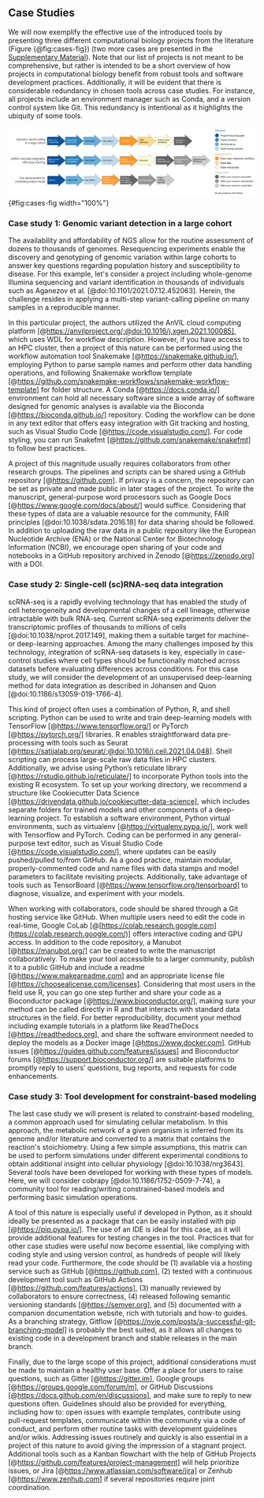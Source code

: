 ## Case Studies

We will now exemplify the effective use of the introduced tools by presenting three different computational biology projects from the literature (Figure {@fig:cases-fig}) (two more cases are presented in the [Supplementary Material](#supplementary-material)). Note that our list of projects is not meant to be comprehensive, but rather is intended to be a short overview of how projects in computational biology benefit from robust tools and software development practices. Additionally, it will be evident that there is considerable redundancy in chosen tools across case studies. For instance, all projects include an environment manager such as Conda, and a version control system like Git. This redundancy is intentional as it highlights the ubiquity of some tools.

![Examples of computational biology projects and associated depending on the nature of the research and the number of people involved.](images/Figure2.png){#fig:cases-fig width="100%"}

### Case study 1: Genomic variant detection in a large cohort

The availability and affordability of NGS allow for the routine assessment of dozens to thousands of genomes. Resequencing experiments enable the discovery and genotyping of genomic variation within large cohorts to answer key questions regarding population history and susceptibility to disease. For this example, let's consider a project including whole-genome Illumina sequencing and variant identification in thousands of individuals such as Aganezov et al. [@doi:10.1101/2021.07.12.452063]. Herein, the challenge resides in applying a multi-step variant-calling pipeline on many samples in a reproducible manner.

In this particular project, the authors utilized the AnVIL cloud computing platform [@https://anvilproject.org/;@doi:10.1016/j.xgen.2021.100085], which uses WDL for workflow description. However, if you have access to an HPC cluster, then a project of this nature can be performed using the workflow automation tool Snakemake [@https://snakemake.github.io/], employing Python to parse sample names and perform other data handling operations, and following Snakemake workflow template [@https://github.com/snakemake-workflows/snakemake-workflow-template] for folder structure. A Conda [@https://docs.conda.io/] environment can hold all necessary software since a wide array of software designed for genomic analyses is available via the Bioconda [@https://bioconda.github.io/] repository. Coding the workflow can be done in any text editor that offers easy integration with Git tracking and hosting, such as Visual Studio Code [@https://code.visualstudio.com/]. For code styling, you can run Snakefmt [@https://github.com/snakemake/snakefmt] to follow best practices.

A project of this magnitude usually requires collaborators from other research groups. The pipelines and scripts can be shared using a GitHub repository [@https://github.com]. If privacy is a concern, the repository can be set as private and made public in later stages of the project. To write the manuscript, general-purpose word processors such as Google Docs [@https://www.google.com/docs/about/] would suffice. Considering that these types of data are a valuable resource for the community, FAIR principles [@doi:10.1038/sdata.2016.18] for data sharing should be followed. In addition to uploading the raw data in a public repository like the European Nucleotide Archive (ENA) or the National Center for Biotechnology Information (NCBI), we encourage open sharing of your code and notebooks in a GitHub repository archived in Zenodo [@https://zenodo.org] with a DOI.

### Case study 2: Single-cell (sc)RNA-seq data integration

scRNA-seq is a rapidly evolving technology that has enabled the study of cell heterogeneity and developmental changes of a cell lineage, otherwise intractable with bulk RNA-seq. Current scRNA-seq experiments deliver the transcriptomic profiles of thousands to millions of cells [@doi:10.1038/nprot.2017.149], making them a suitable target for machine- or deep-learning approaches. Among the many challenges imposed by this technology, integration of scRNA-seq datasets is key, especially in case-control studies where cell types should be functionally matched across datasets before evaluating differences across conditions. For this case study, we will consider the development of an unsupervised deep-learning method for data integration as described in Johansen and Quon [@doi:10.1186/s13059-019-1766-4].

This kind of project often uses a combination of Python, R, and shell scripting. Python can be used to write and train deep-learning models with TensorFlow [@https://www.tensorflow.org/] or PyTorch [@https://pytorch.org/] libraries. R enables straightforward data pre-processing with tools such as Seurat [@https://satijalab.org/seurat/;@doi:10.1016/j.cell.2021.04.048]. Shell scripting can process large-scale raw data files in HPC clusters. Additionally, we advise using Python’s reticulate library [@https://rstudio.github.io/reticulate/] to incorporate Python tools into the existing R ecosystem. To set up your working directory, we recommend a structure like Cookiecutter Data Science [@https://drivendata.github.io/cookiecutter-data-science], which includes separate folders for trained models and other components of a deep-learning project. To establish a software environment, Python virtual environments, such as virtualenv [@https://virtualenv.pypa.io/], work well with Tensorflow and PyTorch. Coding can be performed in any general-purpose text editor, such as Visual Studio Code [@https://code.visualstudio.com/], where updates can be easily pushed/pulled to/from GitHub. As a good practice, maintain modular, properly-commented code and name files with data stamps and model parameters to facilitate revisiting projects. Additionally, take advantage of tools such as TensorBoard [@https://www.tensorflow.org/tensorboard] to diagnose, visualize, and experiment with your models.

When working with collaborators, code should be shared through a Git hosting service like GitHub. When multiple users need to edit the code in real-time, Google CoLab [@[https://colab.research.google.com](https://colab.research.google.com/)] offers interactive coding and GPU access. In addition to the code repository, a Manubot [@https://manubot.org/] can be created to write the manuscript collaboratively. To make your tool accessible to a larger community, publish it to a public GitHub and include a readme [@https://www.makeareadme.com] and an appropriate license file [@https://choosealicense.com/licenses]. Considering that most users in the field use R, you can go one step further and share your code as a Bioconductor package [@https://www.bioconductor.org/], making sure your method can be called directly in R and that interacts with standard data structures in the field. For better reproducibility, document your method including example tutorials in a platform like ReadTheDocs [@https://readthedocs.org], and share the software environment needed to deploy the models as a Docker image [@https://www.docker.com]. GitHub issues [@https://guides.github.com/features/issues] and Bioconductor forums [@https://support.bioconductor.org/] are suitable platforms to promptly reply to users’ questions, bug reports, and requests for code enhancements.

### Case study 3: Tool development for constraint-based modeling

The last case study we will present is related to constraint-based modeling, a common approach used for simulating cellular metabolism. In this approach, the metabolic network of a given organism is inferred from its genome and/or literature and converted to a matrix that contains the reaction's stoichiometry. Using a few simple assumptions, this matrix can be used to perform simulations under different experimental conditions to obtain additional insight into cellular physiology [@doi:10.1038/nrg3643]. Several tools have been developed for working with these types of models. Here, we will consider cobrapy [@doi:10.1186/1752-0509-7-74], a community tool for reading/writing constrained-based models and performing basic simulation operations. 

A tool of this nature is especially useful if developed in Python, as it should ideally be presented as a package that can be easily installed with pip [@https://pip.pypa.io/]. The use of an IDE is ideal for this case, as it will provide additional features for testing changes in the tool. Practices that for other case studies were useful now become essential, like complying with coding style and using version control, as hundreds of people will likely read your code. Furthermore, the code should be (1) available via a hosting service such as GitHub [@https://github.com], (2) tested with a continuous development tool such as GitHub Actions [@https://github.com/features/actions], (3) manually reviewed by collaborators to ensure correctness, (4) released following semantic versioning standards  [@https://semver.org], and (5) documented with a companion documentation website, rich with tutorials and how-to guides. As a branching strategy, Gitflow [@https://nvie.com/posts/a-successful-git-branching-model] is probably the best suited, as it allows all changes to existing code in a development branch and stable releases in the main branch.

Finally, due to the large scope of this project, additional considerations must be made to maintain a healthy user base. Offer a place for users to raise questions, such as Gitter [@https://gitter.im], Google groups  [@https://groups.google.com/forum/m], or GitHub Discussions [@https://docs.github.com/en/discussions], and make sure to reply to new questions often. Guidelines should also be provided for everything, including how to: open issues with example templates, contribute using pull-request templates, communicate within the community via a code of conduct, and perform other routine tasks with development guidelines and/or wikis. Addressing issues routinely and quickly is also essential in a project of this nature to avoid giving the impression of a stagnant project. Additional tools such as a Kanban flowchart with the help of GitHub Projects [@https://github.com/features/project-management] will help prioritize issues, or Jira [@https://www.atlassian.com/software/jira] or Zenhub [@https://www.zenhub.com] if several repositories require joint coordination.

